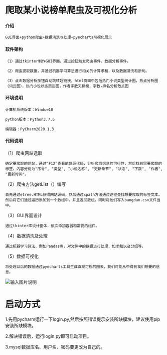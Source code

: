 # 爬取某小说榜单爬虫及可视化分析

#### 介绍
    GUI界面+python爬虫+数据清洗与处理+pyecharts可视化展示

#### 软件架构
    （1）通过tkinter制作GUI界面，通过按钮触发爬虫事件，数据分析事件。
    
    （2）爬虫提取数据，并通过机器学习算法进行相关的计算求和，以及数据清洗和断句。
    
    （3）点击数据分析按钮自动跳转超链接，html页面中包括热门小说类型统计图，热点分析图（词云图），热门小说状态扇形图，作者字数天梯榜，字数-排名分析散点图



#### 环境说明

    计算机系统版本：Window10
    
    python版本：Python3.7.6
    
    编辑器：PyCharm2020.1.3


#### 代码说明
（1）爬虫网站选取

    确定要爬取的网站，通过“F12”查看前端源代码，分析爬取信息的可行性，然后找到需要爬取的标签，内容分别为"序号", "类型", "小说名称", "更新章节", "状态", "字数", "作者", "更新时间"。

（2）爬虫方法getList（）编写

    首先通过etree.HTML获得网站源码，然后通过xpath方法通过途径查找想要爬取的标签文本。然后将它们通过遍历添加到一个数组中，并且返回数组，同时将他们写入bangdan.csv文件当中。

（3）GUI界面设计

    通过tkinter库设计窗体，依次添加容器和需要的组件。

（4）数据清洗及处理

    通过机器学习算法，例如Pandas库，对文件中的数据进行处理，如求和以及分组等。

（5）数据可视化

    将处理以后的数据通过pyecharts工具生成直观可视的图表，我们可能从中得到我们想要的信息。



![输入图片说明](https://images.gitee.com/uploads/images/2021/0513/174028_d0153cd0_7353121.png "图片4.png")

# 启动方式

1.先用pycharm运行一下login.py,然后按照错误提示安装所缺模块，建议使用pip安装所缺模块。

2.解决错误后，运行login.py即可启动项目。

3.mysql数据库名、用户名、密码要更改为自己的。
